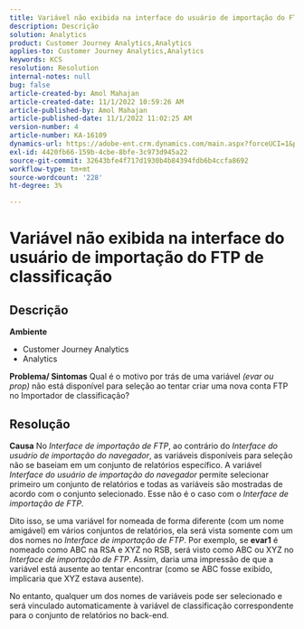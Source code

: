 ```yaml
---
title: Variável não exibida na interface do usuário de importação do FTP de classificação
description: Descrição
solution: Analytics
product: Customer Journey Analytics,Analytics
applies-to: Customer Journey Analytics,Analytics
keywords: KCS
resolution: Resolution
internal-notes: null
bug: false
article-created-by: Amol Mahajan
article-created-date: 11/1/2022 10:59:26 AM
article-published-by: Amol Mahajan
article-published-date: 11/1/2022 11:02:25 AM
version-number: 4
article-number: KA-16109
dynamics-url: https://adobe-ent.crm.dynamics.com/main.aspx?forceUCI=1&pagetype=entityrecord&etn=knowledgearticle&id=5dd8dc3b-d459-ed11-9561-6045bd006a22
exl-id: 4420fb66-159b-4cbe-8bfe-3c973d945a22
source-git-commit: 32643bfe4f717d1930b4b84394fdb6b4ccfa8692
workflow-type: tm+mt
source-wordcount: '228'
ht-degree: 3%

---
```


# Variável não exibida na interface do usuário de importação do FTP de classificação

## Descrição

<b>Ambiente</b>
- Customer Journey Analytics
- Analytics



<b>Problema/ Sintomas</b>
Qual é o motivo por trás de uma variável *(evar ou prop)* não está disponível para seleção ao tentar criar uma nova conta FTP no Importador de classificação?


## Resolução

<b>Causa</b>
No *Interface de importação de FTP*, ao contrário do *Interface do usuário de importação do navegador*, as variáveis disponíveis para seleção não se baseiam em um conjunto de relatórios específico. A variável *Interface do usuário de importação do navegador* permite selecionar primeiro um conjunto de relatórios e todas as variáveis são mostradas de acordo com o conjunto selecionado. Esse não é o caso com o *Interface de importação de FTP*.

Dito isso, se uma variável for nomeada de forma diferente (com um nome amigável) em vários conjuntos de relatórios, ela será vista somente com um dos nomes no *Interface de importação de FTP*. Por exemplo, se <b>evar1</b> é nomeado como ABC na RSA e XYZ no RSB, será visto como ABC ou XYZ no *Interface de importação de FTP*. Assim, daria uma impressão de que a variável está ausente ao tentar encontrar (como se ABC fosse exibido, implicaria que XYZ estava ausente).

No entanto, qualquer um dos nomes de variáveis pode ser selecionado e será vinculado automaticamente à variável de classificação correspondente para o conjunto de relatórios no back-end.
